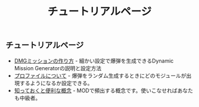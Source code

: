﻿---
layout: default
title: チュートリアルページ
description: 今まで作成したチュートリアルをまとめました。
lang: ja_JP
---

## チュートリアルページ

* [DMGミッションの作り方](./dmg) - 細かい設定で爆弾を生成できるDynamic Mission Generatorの説明と設定方法
* [プロファイルについて](./profile) - 爆弾をランダム生成するときにどのモジュールが出現するようになるか設定できる。
* [知っておくと便利な概念](./benri) - MODで頻出する概念です。使いこなせればあなたも中級者。